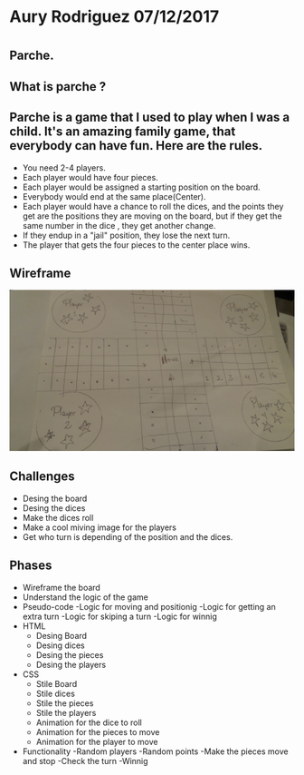 # Aury Rodriguez 07/12/2017<h1> 
## Parche. <h2> 
##  What is parche ? <h4>

## Parche is a game that I used to play  when I was a child. It's an amazing family game, that everybody can have fun. Here are the rules.
* You need 2-4 players.
* Each player would have four pieces.
* Each player would be assigned a starting position on the board.
* Everybody would end at the same place(Center).
* Each player would have a chance to roll the dices, and the points they get are the positions they are moving on the board, but if they get the same number in the dice , they get another change.
* If they endup in a "jail" position, they lose the next turn.
* The player that gets the four pieces to the center place wins.




## Wireframe

![Wire frame](./scr/wf.jpg)

## Challenges
* Desing the board
* Desing the dices
* Make the dices roll
* Make a cool miving image for the players
* Get who turn is depending of the position and the dices.


## Phases
* Wireframe the board
* Understand the logic of the game
* Pseudo-code
	-Logic for moving and positionig
	-Logic for getting an extra turn
	-Logic for skiping a turn
	-Logic for winnig
* HTML
	- Desing Board
	- Desing dices
	- Desing the pieces
	- Desing the players
* CSS
	- Stile Board
	- Stile dices
	- Stile the pieces
	- Stile the players
	- Animation for the dice to roll
	- Animation for the pieces to move
	- Animation for the player to move
* Functionality
	-Random players
	-Random points
	-Make the pieces move and stop
	-Check the turn
	-Winnig




